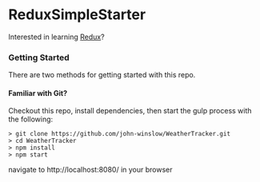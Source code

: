 # ReduxSimpleStarter

Interested in learning [Redux](https://www.udemy.com/react-redux/)?

### Getting Started

There are two methods for getting started with this repo.

#### Familiar with Git?
Checkout this repo, install dependencies, then start the gulp process with the following:

```
> git clone https://github.com/john-winslow/WeatherTracker.git
> cd WeatherTracker
> npm install
> npm start
```
navigate to http://localhost:8080/ in your browser
